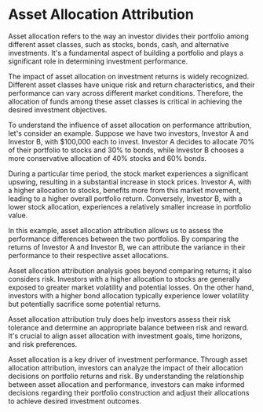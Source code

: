 # Asset Allocation Attribution

Asset allocation refers to the way an investor divides their portfolio among different asset 
classes, such as stocks, bonds, cash, and alternative investments. It's a fundamental aspect of building a portfolio 
and plays a significant role in determining investment performance.

The impact of asset allocation on investment returns is widely recognized. Different asset classes have unique risk 
and return characteristics, and their performance can vary across different market conditions. Therefore, the 
allocation of funds among these asset classes is critical in achieving the desired investment objectives.

To understand the influence of asset allocation on performance attribution, let's consider an example. Suppose we have 
two investors, Investor A and Investor B, with $100,000 each to invest. Investor A decides to allocate 70% of their 
portfolio to stocks and 30% to bonds, while Investor B chooses a more conservative allocation of 40% stocks and 60% 
bonds.

During a particular time period, the stock market experiences a significant upswing, resulting in a substantial 
increase in stock prices. Investor A, with a higher allocation to stocks, benefits more from this market movement, 
leading to a higher overall portfolio return. Conversely, Investor B, with a lower stock allocation, experiences a 
relatively smaller increase in portfolio value.

In this example, asset allocation attribution allows us to assess the performance differences between the two 
portfolios. By comparing the returns of Investor A and Investor B, we can attribute the variance in their performance 
to their respective asset allocations.

Asset allocation attribution analysis goes beyond comparing returns; it also considers risk. Investors with a higher 
allocation to stocks are generally exposed to greater market volatility and potential losses. On the other hand, 
investors with a higher bond allocation typically experience lower volatility but potentially sacrifice some potential 
returns.

Asset allocation attribution truly does help investors assess their risk tolerance and determine an appropriate 
balance between risk and reward. It's crucial to align asset allocation with investment goals, time horizons, and 
risk preferences.

Asset allocation is a key driver of investment performance. Through asset allocation attribution, 
investors can analyze the impact of their allocation decisions on portfolio returns and risk. By understanding the 
relationship between asset allocation and performance, investors can make informed decisions regarding their portfolio 
construction and adjust their allocations to achieve desired investment outcomes.